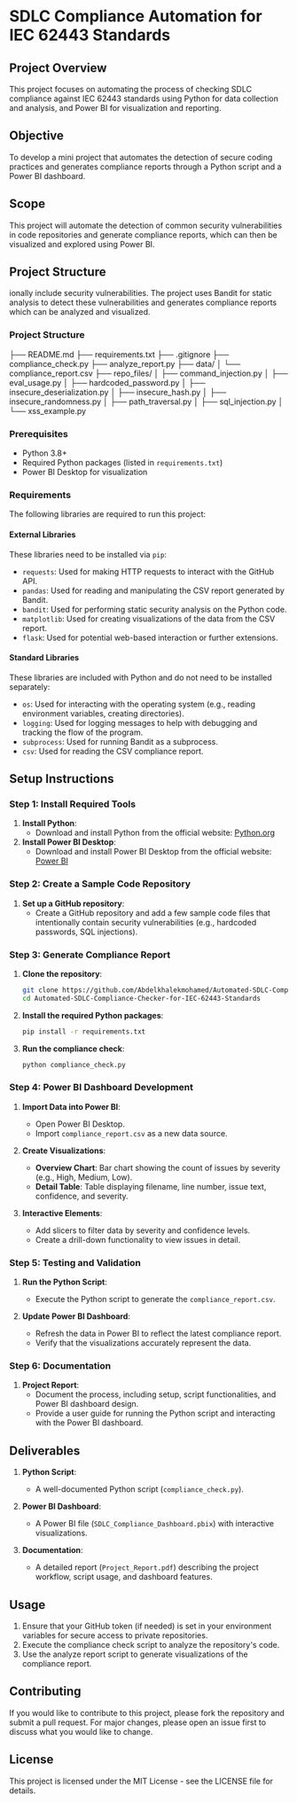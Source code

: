 # SDLC Compliance Automation for IEC 62443 Standards

## Project Overview
This project focuses on automating the process of checking SDLC compliance against IEC 62443 standards using Python for data collection and analysis, and Power BI for visualization and reporting.

## Objective
To develop a mini project that automates the detection of secure coding practices and generates compliance reports through a Python script and a Power BI dashboard.

## Scope
This project will automate the detection of common security vulnerabilities in code repositories and generate compliance reports, which can then be visualized and explored using Power BI.

## Project Structure
ionally include security vulnerabilities. The project uses Bandit for static analysis to detect these vulnerabilities and generates compliance reports which can be analyzed and visualized.

### Project Structure
├── README.md
├── requirements.txt
├── .gitignore
├── compliance_check.py
├── analyze_report.py
├── data/
│   └── compliance_report.csv
├── repo_files/
│   ├── command_injection.py
│   ├── eval_usage.py
│   ├── hardcoded_password.py
│   ├── insecure_deserialization.py
│   ├── insecure_hash.py
│   ├── insecure_randomness.py
│   ├── path_traversal.py
│   ├── sql_injection.py
│   └── xss_example.py


### Prerequisites
- Python 3.8+
- Required Python packages (listed in `requirements.txt`)
- Power BI Desktop for visualization

### Requirements
The following libraries are required to run this project:

#### External Libraries
These libraries need to be installed via `pip`:
- `requests`: Used for making HTTP requests to interact with the GitHub API.
- `pandas`: Used for reading and manipulating the CSV report generated by Bandit.
- `bandit`: Used for performing static security analysis on the Python code.
- `matplotlib`: Used for creating visualizations of the data from the CSV report.
- `flask`: Used for potential web-based interaction or further extensions.

#### Standard Libraries
These libraries are included with Python and do not need to be installed separately:
- `os`: Used for interacting with the operating system (e.g., reading environment variables, creating directories).
- `logging`: Used for logging messages to help with debugging and tracking the flow of the program.
- `subprocess`: Used for running Bandit as a subprocess.
- `csv`: Used for reading the CSV compliance report.

## Setup Instructions

### Step 1: Install Required Tools
1. **Install Python**:
    - Download and install Python from the official website: [Python.org](https://www.python.org/)
2. **Install Power BI Desktop**:
    - Download and install Power BI Desktop from the official website: [Power BI](https://powerbi.microsoft.com/desktop/)

### Step 2: Create a Sample Code Repository
1. **Set up a GitHub repository**:
    - Create a GitHub repository and add a few sample code files that intentionally contain security vulnerabilities (e.g., hardcoded passwords, SQL injections).

### Step 3: Generate Compliance Report
1. **Clone the repository**:
    ```sh
    git clone https://github.com/Abdelkhalekmohamed/Automated-SDLC-Compliance-Checker-for-IEC-62443-Standards.git
    cd Automated-SDLC-Compliance-Checker-for-IEC-62443-Standards
    ```

2. **Install the required Python packages**:
    ```sh
    pip install -r requirements.txt
    ```

3. **Run the compliance check**:
    ```sh
    python compliance_check.py
    ```

### Step 4: Power BI Dashboard Development
1. **Import Data into Power BI**:
    - Open Power BI Desktop.
    - Import `compliance_report.csv` as a new data source.

2. **Create Visualizations**:
    - **Overview Chart**: Bar chart showing the count of issues by severity (e.g., High, Medium, Low).
    - **Detail Table**: Table displaying filename, line number, issue text, confidence, and severity.

3. **Interactive Elements**:
    - Add slicers to filter data by severity and confidence levels.
    - Create a drill-down functionality to view issues in detail.

### Step 5: Testing and Validation
1. **Run the Python Script**:
    - Execute the Python script to generate the `compliance_report.csv`.

2. **Update Power BI Dashboard**:
    - Refresh the data in Power BI to reflect the latest compliance report.
    - Verify that the visualizations accurately represent the data.

### Step 6: Documentation
1. **Project Report**:
    - Document the process, including setup, script functionalities, and Power BI dashboard design.
    - Provide a user guide for running the Python script and interacting with the Power BI dashboard.

## Deliverables
1. **Python Script**:
    - A well-documented Python script (`compliance_check.py`).

2. **Power BI Dashboard**:
    - A Power BI file (`SDLC_Compliance_Dashboard.pbix`) with interactive visualizations.

3. **Documentation**:
    - A detailed report (`Project_Report.pdf`) describing the project workflow, script usage, and dashboard features.

## Usage
1. Ensure that your GitHub token (if needed) is set in your environment variables for secure access to private repositories.
2. Execute the compliance check script to analyze the repository's code.
3. Use the analyze report script to generate visualizations of the compliance report.

## Contributing
If you would like to contribute to this project, please fork the repository and submit a pull request. For major changes, please open an issue first to discuss what you would like to change.

## License
This project is licensed under the MIT License - see the LICENSE file for details.
